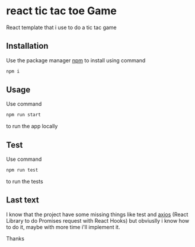 # react tic tac toe Game
React template that i use to do a tic tac game

## Installation

Use the package manager [npm](https://docs.npmjs.com/cli/v7/commands/npm-install) to install using command

```bash
npm i
```

## Usage

Use command
```bash
npm run start
```
to run the app locally

## Test

Use command
```bash
npm run test
```
to run the tests

## Last text
I know that the project have some missing things like test and [axios](https://www.npmjs.com/package/axios) (React Library to do Promises request with React Hooks) but obviuslly i know how to do it, maybe with more time i'll implement it.

Thanks
